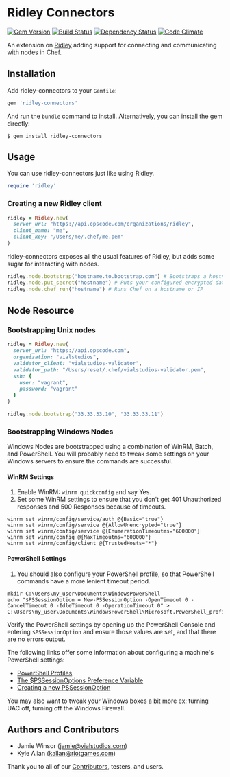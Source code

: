 # Ridley Connectors
[![Gem Version](https://badge.fury.io/rb/ridley-connectors.png)](http://badge.fury.io/rb/ridley-connectors)
[![Build Status](https://secure.travis-ci.org/RiotGames/ridley-connectors.png?branch=master)](http://travis-ci.org/RiotGames/ridley-connectors)
[![Dependency Status](https://gemnasium.com/RiotGames/ridley-connectors.png?travis)](https://gemnasium.com/RiotGames/ridley-connectors)
[![Code Climate](https://codeclimate.com/github/RiotGames/ridley-connectors.png)](https://codeclimate.com/github/RiotGames/ridley-connectors)

An extension on [Ridley](https://github.com/RiotGames/ridley) adding support for connecting and communicating with nodes in Chef.

Installation
------------
Add ridley-connectors to your `Gemfile`:

```ruby
gem 'ridley-connectors'
```

And run the `bundle` command to install. Alternatively, you can install the gem directly:

    $ gem install ridley-connectors

Usage
-----
You can use ridley-connectors just like using Ridley.

```ruby
require 'ridley'
```

### Creating a new Ridley client

```ruby
ridley = Ridley.new(
  server_url: "https://api.opscode.com/organizations/ridley",
  client_name: "me",
  client_key: "/Users/me/.chef/me.pem"
)
```

ridley-connectors exposes all the usual features of Ridley, but adds some sugar for interacting with nodes.

```ruby
ridley.node.bootstrap("hostname.to.bootstrap.com") # Bootstraps a hostname or IP
ridley.node.put_secret("hostname") # Puts your configured encrypted data bag secret onto a hostname or IP
ridley.node.chef_run("hostname") # Runs Chef on a hostname or IP

```
Node Resource
-------------

### Bootstrapping Unix nodes

```ruby
ridley = Ridley.new(
  server_url: "https://api.opscode.com",
  organization: "vialstudios",
  validator_client: "vialstudios-validator",
  validator_path: "/Users/reset/.chef/vialstudios-validator.pem",
  ssh: {
    user: "vagrant",
    password: "vagrant"
  }
)

ridley.node.bootstrap("33.33.33.10", "33.33.33.11")
```

### Bootstrapping Windows Nodes

Windows Nodes are bootstrapped using a combination of WinRM, Batch, and PowerShell. You will probably need to tweak some settings on your Windows servers to ensure the commands are successful.

#### WinRM Settings

1. Enable WinRM: `winrm quickconfig` and say Yes.
2. Set some WinRM settings to ensure that you don't get 401 Unauthorized responses and 500 Responses because of timeouts.

```
winrm set winrm/config/service/auth @{Basic="true"}
winrm set winrm/config/service @{AllowUnencrypted="true"}
winrm set winrm/config/service @{EnumerationTimeoutms="600000"}
winrm set winrm/config @{MaxTimeoutms="600000"}
winrm set winrm/config/client @{TrustedHosts="*"}
```

#### PowerShell Settings

1. You should also configure your PowerShell profile, so that PowerShell commands have a more lenient timeout period.

```
mkdir C:\Users\my_user\Documents\WindowsPowerShell
echo "$PSSessionOption = New-PSSessionOption -OpenTimeout 0 -CancelTimeout 0 -IdleTimeout 0 -OperationTimeout 0" > C:\Users\my_user\Documents\WindowsPowerShell\Microsoft.PowerShell_profile.ps1
```

Verify the PowerShell settings by opening up the PowerShell Console and entering `$PSSessionOption` and ensure those values are set, and that there are no errors output.

The following links offer some information about configuring a machine's PowerShell settings:
- [PowerShell Profiles](http://technet.microsoft.com/en-us/library/ee692764.aspx)
- [The $PSSessionOptions Preference Variable](http://technet.microsoft.com/library/hh847796.aspx)
- [Creating a new PSSessionOption](http://technet.microsoft.com/en-us/library/hh849703.aspx)

You may also want to tweak your Windows boxes a bit more ex: turning UAC off, turning off the Windows Firewall.

Authors and Contributors
------------------------
- Jamie Winsor (<jamie@vialstudios.com>)
- Kyle Allan (<kallan@riotgames.com>)

Thank you to all of our [Contributors](https://github.com/RiotGames/ridley-connectors/graphs/contributors), testers, and users.
